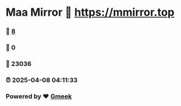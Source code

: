 # Maa Mirror :link: https://mmirror.top 
### :page_facing_up: [8](https://mmirror.top/tag.html) 
### :speech_balloon: 0 
### :hibiscus: 23036 
### :alarm_clock: 2025-04-08 04:11:33 
### Powered by :heart: [Gmeek](https://github.com/Meekdai/Gmeek)
